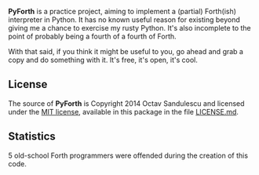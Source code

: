 **PyForth** is a practice project, aiming to implement a (partial) Forth(ish)
interpreter in Python. It has no known useful reason for existing beyond giving
me a chance to exercise my rusty Python. It's also incomplete to the point of
probably being a fourth of a fourth of Forth.

With that said, if you think it might be useful to you, go ahead and grab a
copy and do something with it. It's free, it's open, it's cool.


## License ##

The source of **PyForth** is Copyright 2014 Octav Sandulescu and licensed
under the [MIT license](http://opensource.org/licenses/mit-license.html),
available in this package in the file [LICENSE.md](LICENSE.md).


## Statistics ##

5 old-school Forth programmers were offended during the creation of this code.
